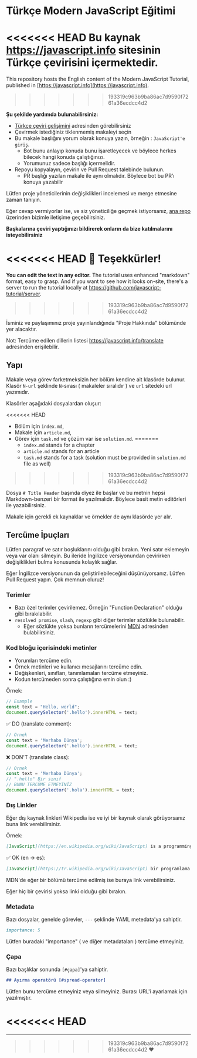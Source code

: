 # Türkçe Modern JavaScript Eğitimi

<<<<<<< HEAD
Bu kaynak <https://javascript.info> sitesinin Türkçe çevirisini içermektedir.
=======
This repository hosts the English content of the Modern JavaScript Tutorial, published in [https://javascript.info](https://javascript.info).
>>>>>>> 193319c963b9ba86ac7d9590f7261a36ecdcc4d2

**Şu şekilde yardımda bulunabilirsiniz:**

- [Türkçe çeviri gelişimini](https://github.com/javascript-tutorial/tr.javascript.info/issues/1) adresinden görebilirsiniz
- Çevirmek istediğiniz tiklenmemiş makaleyi seçin
- Bu makale başlığını yorum olarak konuya yazın, örneğin : `JavaScript'e giriş`.
	- Bot bunu anlayıp konuda bunu işaretleyecek ve böylece herkes bilecek hangi konuda çalıştığınızı.
	- Yorumunuz sadece başlığı içermelidir.
- Repoyu kopyalayın, çevirin ve Pull Request talebinde bulunun.
	- PR başlığı yazılan makale ile aynı olmalıdır. Böylece bot bu PR'ı konuya yazabilir


Lütfen proje yöneticilerinin değişiklikleri incelemesi ve merge etmesine zaman tanıyın.

Eğer cevap vermiyorlar ise, ve siz yöneticiliğe geçmek istiyorsanız, [ana repo](https://github.com/javascript-tutorial/en.javascript.info/issues/new) üzerinden bizimle iletişime geçebilirsiniz.

**Başkalarına çeviri yaptığınızı bildirerek onların da bize katılmalarını isteyebilirsiniz**

<<<<<<< HEAD
🎉 Teşekkürler!
=======
**You can edit the text in any editor.** The tutorial uses enhanced "markdown" format, easy to grasp. And if you want to see how it looks on-site, there's a server to run the tutorial locally at <https://github.com/javascript-tutorial/server>.
>>>>>>> 193319c963b9ba86ac7d9590f7261a36ecdcc4d2

İsminiz ve paylaşımınız proje yayınlandığında "Proje Hakkında" bölümünde yer alacaktır.

Not: Tercüme edilen dillerin listesi <https://javascript.info/translate> adresinden erişilebilir.

## Yapı

Makale veya görev farketmeksizin her bölüm kendine ait klasörde bulunur.
Klasör `N-url` şeklinde `N`-sırası ( makaleler sıralıdır ) ve `url` sitedeki url yazımıdır.

Klasörler aşağıdaki dosyalardan oluşur:

<<<<<<< HEAD
- Bölüm için `index.md`,
- Makale için `article.md`,
- Görev için `task.md` ve çözüm var ise `solution.md`.
=======
  - `index.md` stands for a chapter
  - `article.md` stands for an article
  - `task.md` stands for a task (solution must be provided in `solution.md` file as well)
>>>>>>> 193319c963b9ba86ac7d9590f7261a36ecdcc4d2

Dosya `# Title Header` başında diyez ile başlar ve bu metnin hepsi Markdown-benzeri bir format ile yazılmalıdır. Böylece basit metin editörleri ile yazabilirsiniz.

Makale için gerekli ek kaynaklar ve örnekler de aynı klasörde yer alır.

## Tercüme İpuçları

Lütfen paragraf ve satır boşluklarını olduğu gibi bırakın. Yeni satır eklemeyin veya var olanı silmeyin. Bu ileride İngilizce versiyonundan çevirirken değişiklikleri bulma konusunda kolaylık sağlar.

Eğer İngilizce versiyonunun da geliştirilebileceğini düşünüyorsanız. Lütfen Pull Request yapın. Çok memnun oluruz!

### Terimler

- Bazı özel terimler çevirilemez. Örneğin "Function Declaration" olduğu gibi bırakılabilir.
- `resolved promise`, `slash`, `regexp` gibi diğer terimler sözlükle bulunabilir. 
    - Eğer sözlükte yoksa bunların tercümelerini [MDN](https://developer.mozilla.org/en-US/) adresinden bulabilirsiniz.

### Kod bloğu içerisindeki metinler

- Yorumları tercüme edin.
- Örnek metinleri ve kullanıcı mesajlarını tercüme edin.
- Değişkenleri, sınıfları, tanımlamaları tercüme etmeyiniz.
- Kodun tercümeden sonra çalıştığına emin olun :)

Örnek:

```js
// Example
const text = "Hello, world";
document.querySelector('.hello').innerHTML = text;
```

✅ DO (translate comment):

```js
// Örnek
const text = 'Merhaba Dünya';
document.querySelector('.hello').innerHTML = text;
```

❌ DON'T (translate class):

```js
// Örnek
const text = 'Merhaba Dünya';
// ".hello" Bir sınıf
// BUNU TERCÜME ETMEYİNİZ
document.querySelector('.hola').innerHTML = text;
```

### Dış Linkler

Eğer dış kaynak linkleri Wikipedia ise ve iyi bir kaynak olarak görüyorsanız buna link verebilirsiniz.

Örnek:

```md
[JavaScript](https://en.wikipedia.org/wiki/JavaScript) is a programming language.
```

✅ OK (en -> es):

```md
[JavaScript](https://tr.wikipedia.org/wiki/JavaScript) bir programlama dilidir.
```

MDN'de eğer bir bölümü tercüme edilmiş ise buraya link verebilirsiniz.

Eğer hiç bir çevirisi yoksa linki olduğu gibi bırakın.

### Metadata

Bazı dosyalar, genelde görevler, `---` şeklinde YAML metedata'ya sahiptir.

```md
importance: 5
```
Lütfen buradaki "importance" ( ve diğer metadataları ) tercüme etmeyiniz.

### Çapa

Bazı başlıklar sonunda `[#çapa]`'ya sahiptir.

```md
## Ayırma operatörü [#spread-operator]
```
Lütfen bunu tercüme etmeyiniz veya silmeyiniz. Burası URL'i ayarlamak için yazılmıştır.

<<<<<<< HEAD
=======
---  
>>>>>>> 193319c963b9ba86ac7d9590f7261a36ecdcc4d2
♥  
